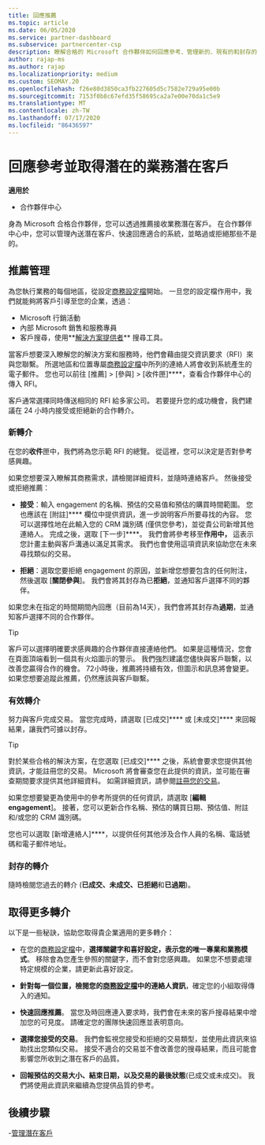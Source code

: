 ```yaml
---
title: 回應推薦
ms.topic: article
ms.date: 06/05/2020
ms.service: partner-dashboard
ms.subservice: partnercenter-csp
description: 瞭解合格的 Microsoft 合作夥伴如何回應參考、管理新的、現有的和封存的參考，並在未來取得更多推薦。
author: rajap-ms
ms.author: rajap
ms.localizationpriority: medium
ms.custom: SEOMAY.20
ms.openlocfilehash: f26e80d3850ca3fb227605d5c7582e729a95e00b
ms.sourcegitcommit: 7153f0b8c67efd35f58695ca2a7e00e70da1c5e9
ms.translationtype: MT
ms.contentlocale: zh-TW
ms.lasthandoff: 07/17/2020
ms.locfileid: "86436597"
---
```

# <a name="respond-to-referrals-and-get-potential-business-leads"></a>回應參考並取得潛在的業務潛在客戶

**適用於**

- 合作夥伴中心

身為 Microsoft 合格合作夥伴，您可以透過推薦接收業務潛在客戶。 在合作夥伴中心中，您可以管理內送潛在客戶、快速回應適合的系統，並略過或拒絕那些不是的。 

## <a name="referral-management"></a>推薦管理

為您執行業務的每個地區，從設定[商務設定檔](create-a-marketing-profile.md)開始。 一旦您的設定檔作用中，我們就能夠將客戶引導至您的企業，透過：

- Microsoft 行銷活動
- 內部 Microsoft 銷售和服務專員
- 客戶搜尋，使用**[解決方案提供者](https://www.microsoft.com/solution-providers/home)** 搜尋工具。

當客戶想要深入瞭解您的解決方案和服務時，他們會藉由提交資訊要求（RFI）來與您聯繫。 所選地區和位置專屬[商務設定檔](create-a-marketing-profile.md)中所列的連絡人將會收到系統產生的電子郵件。 您也可以前往 [推薦] > [參與] > [收件匣]****，查看合作夥伴中心的傳入 RFI。

客戶通常選擇同時傳送相同的 RFI 給多家公司。 若要提升您的成功機會，我們建議在 24 小時内接受或拒絕新的合作轉介。

### <a name="new-referrals"></a>新轉介

在您的**收件**匣中，我們將為您示範 RFI 的總覽。 從這裡，您可以決定是否對參考感興趣。

如果您想要深入瞭解其商務需求，請檢閱詳細資料，並隨時連絡客戶。 然後接受或拒絕推薦：

- **接受**：輸入 engagement 的名稱、預估的交易值和預估的購買時間範圍。 您也應該在 [附註]**** 欄位中提供資訊，進一步說明客戶所要尋找的內容。 您可以選擇性地在此輸入您的 CRM 識別碼 (僅供您參考)，並從貴公司新增其他連絡人。 完成之後，選取 [下一步]****。 我們會將參考移至**作用中，** 這表示您計畫主動與客戶溝通以滿足其需求。 我們也會使用這項資訊來協助您在未來尋找類似的交易。

- **拒絕**：選取您要拒絕 engagement 的原因，並新增您想要包含的任何附注，然後選取 [**關閉參與**]。 我們會將其封存為已**拒絕**，並通知客戶選擇不同的夥伴。

如果您未在指定的時間期間內回應（目前為14天），我們會將其封存為**過期**，並通知客戶選擇不同的合作夥伴。

> [!TIP]
> 客戶可以選擇明確要求感興趣的合作夥伴直接連絡他們。 如果是這種情況，您會在頁面頂端看到一個具有火焰圖示的警示。 我們強烈建議您儘快與客戶聯繫，以改善您贏得合作的機會。 72小時後，推薦將持續有效，但圖示和訊息將會變更。 如果您想要追蹤此推薦，仍然應該與客戶聯繫。

### <a name="active-referrals"></a>有效轉介

努力與客戶完成交易。 當您完成時，請選取 [已成交]**** 或 [未成交]**** 來回報結果，讓我們可據以封存。

> [!TIP]
> 對於某些合格的解決方案，在您選取 [已成交]**** 之後，系統會要求您提供其他資訊，才能註冊您的交易。 Microsoft 將會審查您在此提供的資訊，並可能在審查期間要求提供其他詳細資料。 如需詳細資訊，請參閱[註冊您的交易](register-deals.md)。

如果您想要變更為使用中的參考所提供的任何資訊，請選取 [**編輯 engagement**]。 接著，您可以更新合作名稱、預估的購買日期、預估值、附註和/或您的 CRM 識別碼。

您也可以選取 [新增連絡人]****，以提供任何其他涉及合作人員的名稱、電話號碼和電子郵件地址。


### <a name="archived-referrals"></a>封存的轉介

隨時檢閱您過去的轉介 (**已成交、未成交、已拒絕**和**已過期**)。 

## <a name="getting-more-referrals"></a>取得更多轉介

以下是一些秘訣，協助您取得貴企業適用的更多轉介：

- 在您的[商務設定檔](create-a-marketing-profile.md)中，**選擇關鍵字和喜好設定，表示您的唯一專業和業務模式**。 移除會為您產生參照的關鍵字，而不會對您感興趣。 如果您不想要處理特定規模的企業，請更新此喜好設定。

- **針對每一個位置，檢閱您的[商務設定檔](create-a-marketing-profile.md)中的連絡人資訊**，確定您的小組取得傳入的通知。

- **快速回應推薦**。 當您及時回應連入要求時，我們會在未來的客戶搜尋結果中增加您的可見度。 請確定您的團隊快速回應並表明意向。

- **選擇您接受的交易**。 我們會監視您接受和拒絕的交易類型，並使用此資訊來協助找出您類似交易。 接受不適合的交易並不會改善您的搜尋結果，而且可能會影響您所收到之潛在客戶的品質。

- **回報預估的交易大小、結束日期，以及交易的最後狀態**(已成交或未成交)。 我們將使用此資訊來繼續為您提供品質的參考。

## <a name="next-steps"></a>後續步驟

-[管理潛在客戶](manage-leads.md)
